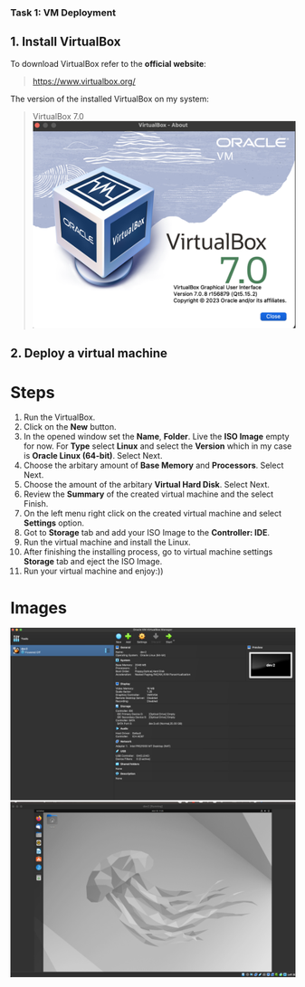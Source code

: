 ### Task 1: VM Deployment

## 1. Install VirtualBox

To download VirtualBox refer to the **official website**:
> https://www.virtualbox.org/

The version of the installed VirtualBox on my system:
> VirtualBox 7.0
![alt VirtualBox version](./Images/vm-version.png)

## 2. Deploy a virtual machine

# Steps
1. Run the VirtualBox.
2. Click on the **New** button.
3. In the opened window set the **Name**, **Folder**.
Live the **ISO Image** empty for now.
For **Type** select **Linux** and select the **Version** which in my case is **Oracle Linux (64-bit)**. Select Next.
4. Choose the arbitary amount of **Base Memory** and **Processors**. Select Next.
5. Choose the amount of the arbitary **Virtual Hard Disk**. Select Next.
6. Review the **Summary** of the created virtual machine and the select Finish.
7. On the left menu right click on the created virtual machine and select **Settings** option.
8. Got to **Storage** tab and add your ISO Image to the **Controller: IDE**.
9. Run the virtual machine and install the Linux.
10. After finishing the installing process, go to virtual machine settings **Storage** tab and eject the ISO Image.
11. Run your virtual machine and enjoy:))

# Images

![alt VirtualBox information](./Images/vm-info.png)
![alt VirtualBox running](./Images/vm-run.png)